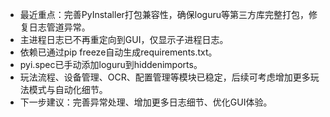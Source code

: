 - 最近重点：完善PyInstaller打包兼容性，确保loguru等第三方库完整打包，修复日志管道异常。
- 主进程日志已不再重定向到GUI，仅显示子进程日志。
- 依赖已通过pip freeze自动生成requirements.txt。
- pyi.spec已手动添加loguru到hiddenimports。
- 玩法流程、设备管理、OCR、配置管理等模块已稳定，后续可考虑增加更多玩法模式与自动化细节。
- 下一步建议：完善异常处理、增加更多日志细节、优化GUI体验。 